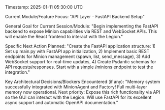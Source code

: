 Timestamp: 2025-01-11 05:30:00 UTC

Current Module/Feature Focus: "API Layer - FastAPI Backend Setup"

General Goal for Current Session/Module: "Begin implementing the FastAPI backend to expose Minion capabilities via REST and WebSocket APIs. This will enable the React frontend to interact with the Legion."

Specific Next Action Planned: "Create the FastAPI application structure: 1) Set up main.py with FastAPI app initialization, 2) Implement basic REST endpoints for Minion management (spawn, list, send_message), 3) Add WebSocket support for real-time updates, 4) Create Pydantic schemas for API requests/responses. Start with a simple /minions endpoint to test the integration."

Key Architectural Decisions/Blockers Encountered (if any): "Memory system successfully integrated with MinionAgent and Factory! Full multi-layer memory now operational. Next priority: Expose this rich functionality via API so the GUI can interact with the Legion. Will use FastAPI for its excellent async support and automatic OpenAPI documentation."